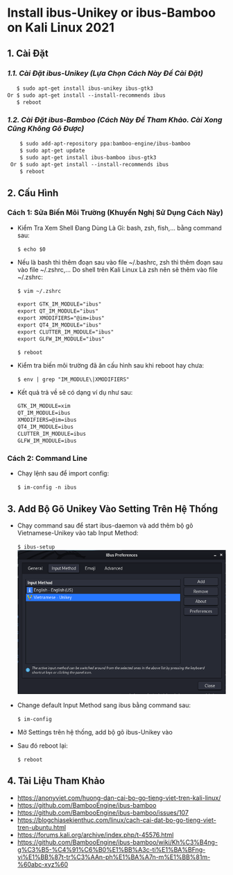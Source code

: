 # Install ibus-Unikey or ibus-Bamboo on Kali Linux 2021
 ## 1. Cài Đặt
  ### *1.1. Cài Đặt ibus-Unikey (Lựa Chọn Cách Này Để Cài Đặt)*
``` 
   $ sudo apt-get install ibus-unikey ibus-gtk3
Or $ sudo apt-get install --install-recommends ibus
   $ reboot
```   
   
  ### *1.2. Cài Đặt ibus-Bamboo (Cách Này Để Tham Khảo. Cài Xong Cũng Không Gõ Được)*
  
        $ sudo add-apt-repository ppa:bamboo-engine/ibus-bamboo
        $ sudo apt-get update
        $ sudo apt-get install ibus-bamboo ibus-gtk3
     Or $ sudo apt-get install --install-recommends ibus
        $ reboot

## 2. Cấu Hình
### Cách 1: Sửa Biến Môi Trường (Khuyến Nghị Sử Dụng Cách Này)
- Kiểm Tra Xem Shell Đang Dùng Là Gì: bash, zsh, fish,... bằng command sau:

  `$ echo $0`
- Nếu là bash thì thêm đoạn sau vào file ~/.bashrc, zsh thì thêm đoạn sau vào file ~/.zshrc,... Do shell trên Kali Linux Là zsh nên sẽ thêm vào file ~/.zshrc:

  `$ vim ~/.zshrc`
     ``````
     export GTK_IM_MODULE="ibus"
     export QT_IM_MODULE="ibus"
     export XMODIFIERS="@im=ibus"
     export QT4_IM_MODULE="ibus"
     export CLUTTER_IM_MODULE="ibus"
     export GLFW_IM_MODULE="ibus"
     ``````

  `$ reboot`
- Kiểm tra biến môi trường đã ăn cấu hình sau khi reboot hay chưa:

     `$ env | grep "IM_MODULE\|XMODIFIERS"`
     
- Kết quả trả về sẽ có dạng ví dụ như sau:

      GTK_IM_MODULE=xim
      QT_IM_MODULE=ibus
      XMODIFIERS=@im=ibus
      QT4_IM_MODULE=ibus
      CLUTTER_IM_MODULE=ibus
      GLFW_IM_MODULE=ibus
### Cách 2: Command Line
- Chạy lệnh sau để import config:

  `$ im-config -n ibus`

## 3. Add Bộ Gõ Unikey Vào Setting Trên Hệ Thống
- Chạy command sau để start ibus-daemon và add thêm bộ gõ Vietnamese-Unikey vào tab Input Method:

   `$ ibus-setup`
![alt text](https://raw.githubusercontent.com/VietDuc19/Install-ibus-Unikey-or-ibus-Bamboo-on-Kali-Linux-2021/main/1.png?token=AENHHNICTINHWTLKBNLM4YLAPLI4I)

- Change default Input Method sang ibus bằng command sau:

   `$ im-config`
- Mở Settings trên hệ thống, add bộ gõ ibus-Unikey vào

- Sau đó reboot lại:

   `$ reboot`
   
## 4. Tài Liệu Tham Khảo
- https://anonyviet.com/huong-dan-cai-bo-go-tieng-viet-tren-kali-linux/
- https://github.com/BambooEngine/ibus-bamboo
- https://github.com/BambooEngine/ibus-bamboo/issues/107
- https://blogchiasekienthuc.com/linux/cach-cai-dat-bo-go-tieng-viet-tren-ubuntu.html
- https://forums.kali.org/archive/index.php/t-45576.html
- https://github.com/BambooEngine/ibus-bamboo/wiki/Kh%C3%B4ng-g%C3%B5-%C4%91%C6%B0%E1%BB%A3c-ti%E1%BA%BFng-vi%E1%BB%87t-tr%C3%AAn-ph%E1%BA%A7n-m%E1%BB%81m-%60abc-xyz%60
